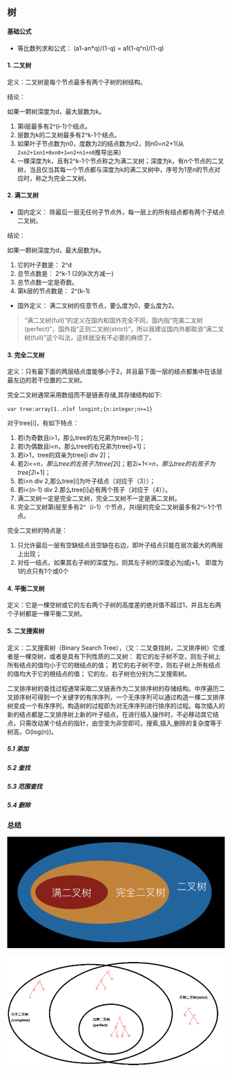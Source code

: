 ## 树

#### 基础公式

- 等比数列求和公式： (a1-an*q)/(1-q) = a1(1-q^n)/(1-q)

#### 1. 二叉树

定义：二叉树是每个节点最多有两个子树的树结构。

结论：

如果一颗树深度为d，最大层数为k。

1. 第i层最多有2^(i-1)个结点。
2. 层数为k的二叉树最多有2^k-1个结点。
3. 如果叶子节点数为n0，度数为2的结点数为n2，则n0=n2+1(从`2xn2+1xn1+0xn0+1=n2+n1+n0`推导出来)
4. 一棵深度为k，且有2^k-1个节点称之为满二叉树；深度为k，有n个节点的二叉树，当且仅当其每一个节点都与深度为k的满二叉树中，序号为1至n的节点对应时，称之为完全二叉树。

#### 2. 满二叉树

* 国内定义： 除最后一层无任何子节点外，每一层上的所有结点都有两个子结点二叉树。

结论：

如果一颗树深度为d，最大层数为k。

1. 它的叶子数是： 2^d
2. 总节点数是： 2^k-1 (2的k次方减一)
3. 总节点数一定是奇数。
4. 第k层的节点数是： 2^(k-1)

* 国外定义： 满二叉树的任意节点，要么度为0，要么度为2。

>“满二叉树(full)”的定义在国内和国外完全不同，国内指“完美二叉树(perfect)”，国外指“正则二叉树(strict)”，所以我建议国内外都取消“满二叉树(full)”这个叫法，这样就没有不必要的麻烦了。

#### 3. 完全二叉树

定义：只有最下面的两层结点度能够小于2，并且最下面一层的结点都集中在该层最左边的若干位置的二叉树。

完全二叉树通常采用数组而不是链表存储,其存储结构如下:

`var tree:array[1..n]of longint;{n:integer;n>=1}`

对于tree[i]，有如下特点：

1. 若i为奇数且i>1，那么tree的左兄弟为tree[i-1]；
2. 若i为偶数且i<n，那么tree的右兄弟为tree[i+1]；
3. 若i>1，tree的双亲为tree[i div 2]；
4. 若2*i<=n，那么tree的左孩子为tree[2*i]；若2*i+1<=n，那么tree的右孩子为tree[2*i+1]；
5. 若i>n div 2,那么tree[i]为叶子结点（对应于（3））；
6. 若i<(n-1) div 2.那么tree[i]必有两个孩子（对应于（4））。
7. 满二叉树一定是完全二叉树，完全二叉树不一定是满二叉树。
8. 完全二叉树第i层至多有2^（i-1）个节点，共i层的完全二叉树最多有2^i-1个节点。

完全二叉树的特点是：
1. 只允许最后一层有空缺结点且空缺在右边，即叶子结点只能在层次最大的两层上出现；
2. 对任一结点，如果其右子树的深度为j，则其左子树的深度必为j或j+1。 即度为1的点只有1个或0个


#### 4. 平衡二叉树

定义：它是一棵空树或它的左右两个子树的高度差的绝对值不超过1，并且左右两个子树都是一棵平衡二叉树。


#### 5. 二叉搜索树

定义：二叉搜索树（Binary Search Tree），（又：二叉查找树，二叉排序树）它或者是一棵空树，或者是具有下列性质的二叉树： 若它的左子树不空，则左子树上所有结点的值均小于它的根结点的值； 若它的右子树不空，则右子树上所有结点的值均大于它的根结点的值； 它的左、右子树也分别为二叉搜索树。

二叉排序树的查找过程通常采取二叉链表作为二叉排序树的存储结构。中序遍历二叉排序树可得到一个关键字的有序序列，一个无序序列可以通过构造一棵二叉排序树变成一个有序序列，构造树的过程即为对无序序列进行排序的过程。每次插入的新的结点都是二叉排序树上新的叶子结点，在进行插入操作时，不必移动其它结点，只需改动某个结点的指针，由空变为非空即可。搜索,插入,删除的复杂度等于树高，O(log(n))。

##### 5.1 添加

##### 5.2 查找

##### 5.3 范围查找

##### 5.4 删除



### 总结

![](../images/tree/binary_tree.jpeg)

![](../images/tree/tree_perfect.png)